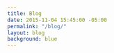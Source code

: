 ```yaml
---
title: Blog
date: 2015-11-04 15:45:00 -05:00
permalink: "/blog/"
layout: blog
background: blue
---
```


